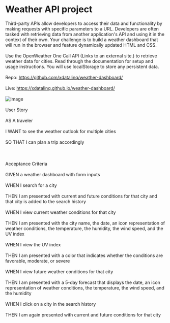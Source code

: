 # Weather API project

Third-party APIs allow developers to access their data and functionality by making requests with specific parameters to a URL. Developers are often tasked with retrieving data from another application's API and using it in the context of their own. Your challenge is to build a weather dashboard that will run in the browser and feature dynamically updated HTML and CSS.
<br><br>
Use the OpenWeather One Call API (Links to an external site.) to retrieve weather data for cities. Read through the documentation for setup and usage instructions. You will use localStorage to store any persistent data.
<br><br>
Repo: https://github.com/xdatalinq/weather-dashboard/ <br><br>
Live: https://xdatalinq.github.io/weather-dashboard/ <br><br>
![image](https://user-images.githubusercontent.com/89672040/160684538-4b58cc11-7054-4ac2-a389-30862dea0df3.png)
<br><br>
User Story
<br><br>
AS A traveler<br><br>
I WANT to see the weather outlook for multiple cities<br><br>
SO THAT I can plan a trip accordingly<br><br>
<br><br>
Acceptance Criteria
<br><br>
GIVEN a weather dashboard with form inputs<br><br>
WHEN I search for a city<br><br>
THEN I am presented with current and future conditions for that city and that city is added to the search history<br><br>
WHEN I view current weather conditions for that city<br><br>
THEN I am presented with the city name, the date, an icon representation of weather conditions, the temperature, the humidity, the wind speed, and the UV index<br><br>
WHEN I view the UV index<br><br>
THEN I am presented with a color that indicates whether the conditions are favorable, moderate, or severe<br><br>
WHEN I view future weather conditions for that city<br><br>
THEN I am presented with a 5-day forecast that displays the date, an icon representation of weather conditions, the temperature, the wind speed, and the humidity<br><br>
WHEN I click on a city in the search history<br><br>
THEN I am again presented with current and future conditions for that city<br><br>
